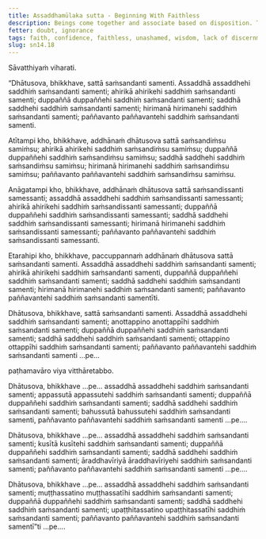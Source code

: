 ```yaml
---
title: Assaddhamūlaka sutta - Beginning With Faithless
description: Beings come together and associate based on disposition. The faithless come together and associate with the faithless, and other pairs of dispositions are mentioned.
fetter: doubt, ignorance
tags: faith, confidence, faithless, unashamed, wisdom, lack of discernment, aroused energy, procrastination, lazy, unmindful, mindful, morally reckless, fear of wrongdoing, unlearned, very learned, beings, friendship sn, sn12-21, sn14
slug: sn14.18
---
```


Sāvatthiyaṁ viharati.

“Dhātusova, bhikkhave, sattā saṁsandanti samenti. Assaddhā assaddhehi saddhiṁ saṁsandanti samenti; ahirikā ahirikehi saddhiṁ saṁsandanti samenti; duppaññā duppaññehi saddhiṁ saṁsandanti samenti; saddhā saddhehi saddhiṁ saṁsandanti samenti; hirimanā hirimanehi saddhiṁ saṁsandanti samenti; paññavanto paññavantehi saddhiṁ saṁsandanti samenti.

Atītampi kho, bhikkhave, addhānaṁ dhātusova sattā saṁsandiṁsu samiṁsu; ahirikā ahirikehi saddhiṁ saṁsandiṁsu samiṁsu; duppaññā duppaññehi saddhiṁ saṁsandiṁsu samiṁsu; saddhā saddhehi saddhiṁ saṁsandiṁsu samiṁsu; hirimanā hirimanehi saddhiṁ saṁsandiṁsu samiṁsu; paññavanto paññavantehi saddhiṁ saṁsandiṁsu samiṁsu.

Anāgatampi kho, bhikkhave, addhānaṁ dhātusova sattā saṁsandissanti samessanti; assaddhā assaddhehi saddhiṁ saṁsandissanti samessanti; ahirikā ahirikehi saddhiṁ saṁsandissanti samessanti; duppaññā duppaññehi saddhiṁ saṁsandissanti samessanti; saddhā saddhehi saddhiṁ saṁsandissanti samessanti; hirimanā hirimanehi saddhiṁ saṁsandissanti samessanti; paññavanto paññavantehi saddhiṁ saṁsandissanti samessanti.

Etarahipi kho, bhikkhave, paccuppannaṁ addhānaṁ dhātusova sattā saṁsandanti samenti. Assaddhā assaddhehi saddhiṁ saṁsandanti samenti; ahirikā ahirikehi saddhiṁ saṁsandanti samenti, duppaññā duppaññehi saddhiṁ saṁsandanti samenti; saddhā saddhehi saddhiṁ saṁsandanti samenti; hirimanā hirimanehi saddhiṁ saṁsandanti samenti; paññavanto paññavantehi saddhiṁ saṁsandanti samentīti.

Dhātusova, bhikkhave, sattā saṁsandanti samenti. Assaddhā assaddhehi saddhiṁ saṁsandanti samenti; anottappino anottappīhi saddhiṁ saṁsandanti samenti; duppaññā duppaññehi saddhiṁ saṁsandanti samenti; saddhā saddhehi saddhiṁ saṁsandanti samenti; ottappino ottappīhi saddhiṁ saṁsandanti samenti; paññavanto paññavantehi saddhiṁ saṁsandanti samenti …pe…

paṭhamavāro viya vitthāretabbo.

Dhātusova, bhikkhave …pe… assaddhā assaddhehi saddhiṁ saṁsandanti samenti; appassutā appassutehi saddhiṁ saṁsandanti samenti; duppaññā duppaññehi saddhiṁ saṁsandanti samenti; saddhā saddhehi saddhiṁ saṁsandanti samenti; bahussutā bahussutehi saddhiṁ saṁsandanti samenti, paññavanto paññavantehi saddhiṁ saṁsandanti samenti …pe….

Dhātusova, bhikkhave …pe… assaddhā assaddhehi saddhiṁ saṁsandanti samenti; kusītā kusītehi saddhiṁ saṁsandanti samenti; duppaññā duppaññehi saddhiṁ saṁsandanti samenti; saddhā saddhehi saddhiṁ saṁsandanti samenti; āraddhavīriyā āraddhavīriyehi saddhiṁ saṁsandanti samenti; paññavanto paññavantehi saddhiṁ saṁsandanti samenti …pe….

Dhātusova, bhikkhave …pe… assaddhā assaddhehi saddhiṁ saṁsandanti samenti; muṭṭhassatino muṭṭhassatīhi saddhiṁ saṁsandanti samenti; duppaññā duppaññehi saddhiṁ saṁsandanti samenti; saddhā saddhehi saddhiṁ saṁsandanti samenti; upaṭṭhitassatino upaṭṭhitassatīhi saddhiṁ saṁsandanti samenti; paññavanto paññavantehi saddhiṁ saṁsandanti samentī”ti …pe….
